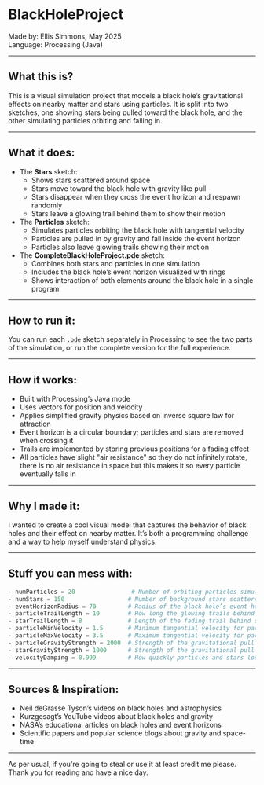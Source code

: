 BlackHoleProject  
=============

Made by: Ellis Simmons, May 2025  
Language: Processing (Java)

---

What this is?    
-----------------------------------
This is a visual simulation project that models a black hole’s gravitational effects on nearby matter and stars using particles. It is split into two sketches, one showing stars being pulled toward the black hole, and the other simulating particles orbiting and falling in.

---

What it does:  
---------------------------------------
- The **Stars** sketch:  
  - Shows stars scattered around space  
  - Stars move toward the black hole with gravity like pull  
  - Stars disappear when they cross the event horizon and respawn randomly
  - Stars leave a glowing trail behind them to show their motion    
- The **Particles** sketch:  
  - Simulates particles orbiting the black hole with tangential velocity  
  - Particles are pulled in by gravity and fall inside the event horizon  
  - Particles also leave glowing trails showing their motion  
- The **CompleteBlackHoleProject.pde** sketch:  
  - Combines both stars and particles in one simulation  
  - Includes the black hole’s event horizon visualized with rings  
  - Shows interaction of both elements around the black hole in a single program

---

How to run it:  
-----------------------------------------------
You can run each `.pde` sketch separately in Processing to see the two parts of the simulation, or run the complete version for the full experience.

---

How it works:  
-------------------------------
- Built with Processing’s Java mode  
- Uses vectors for position and velocity  
- Applies simplified gravity physics based on inverse square law for attraction  
- Event horizon is a circular boundary; particles and stars are removed when crossing it  
- Trails are implemented by storing previous positions for a fading effect
- All particles have slight "air resistance" so they do not infinitely rotate, there is no air resistance in space but this makes it so every particle eventually falls in

---

Why I made it:  
--------------------------------------
I wanted to create a cool visual model that captures the behavior of black holes and their effect on nearby matter. It’s both a programming challenge and a way to help myself understand physics.

---

Stuff you can mess with:  
-------------------------------------------
```python
- numParticles = 20                # Number of orbiting particles simulating matter  
- numStars = 150                  # Number of background stars scattered around  
- eventHorizonRadius = 70         # Radius of the black hole’s event horizon  
- particleTrailLength = 10        # How long the glowing trails behind particles last  
- starTrailLength = 8             # Length of the fading trail behind stars  
- particleMinVelocity = 1.5       # Minimum tangential velocity for particle respawn  
- particleMaxVelocity = 3.5       # Maximum tangential velocity for particle respawn  
- particleGravityStrength = 2000  # Strength of the gravitational pull on particles  
- starGravityStrength = 1000      # Strength of the gravitational pull on stars  
- velocityDamping = 0.999         # How quickly particles and stars lose momentum  
```

---

Sources & Inspiration:  
------------------------------------------------
- Neil deGrasse Tyson’s videos on black holes and astrophysics  
- Kurzgesagt’s YouTube videos about black holes and gravity  
- NASA’s educational articles on black holes and event horizons  
- Scientific papers and popular science blogs about gravity and space-time  

---

As per usual, if you're going to steal or use it at least credit me please. Thank you for reading and have a nice day.
